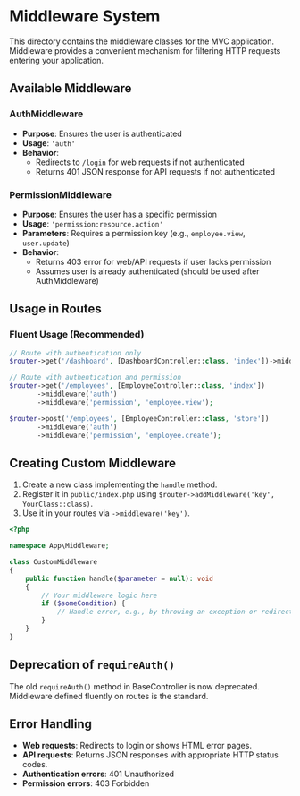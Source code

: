 # Middleware System

This directory contains the middleware classes for the MVC application. Middleware provides a convenient mechanism for filtering HTTP requests entering your application.

## Available Middleware

### AuthMiddleware
- **Purpose**: Ensures the user is authenticated
- **Usage**: `'auth'`
- **Behavior**: 
  - Redirects to `/login` for web requests if not authenticated
  - Returns 401 JSON response for API requests if not authenticated

### PermissionMiddleware
- **Purpose**: Ensures the user has a specific permission
- **Usage**: `'permission:resource.action'`
- **Parameters**: Requires a permission key (e.g., `employee.view`, `user.update`)
- **Behavior**:
  - Returns 403 error for web/API requests if user lacks permission
  - Assumes user is already authenticated (should be used after AuthMiddleware)

## Usage in Routes

### Fluent Usage (Recommended)
```php
// Route with authentication only
$router->get('/dashboard', [DashboardController::class, 'index'])->middleware('auth');

// Route with authentication and permission
$router->get('/employees', [EmployeeController::class, 'index'])
       ->middleware('auth')
       ->middleware('permission', 'employee.view');

$router->post('/employees', [EmployeeController::class, 'store'])
       ->middleware('auth')
       ->middleware('permission', 'employee.create');
```

## Creating Custom Middleware

1. Create a new class implementing the `handle` method.
2. Register it in `public/index.php` using `$router->addMiddleware('key', YourClass::class)`.
3. Use it in your routes via `->middleware('key')`.

```php
<?php

namespace App\Middleware;

class CustomMiddleware
{
    public function handle($parameter = null): void
    {
        // Your middleware logic here
        if ($someCondition) {
            // Handle error, e.g., by throwing an exception or redirecting
        }
    }
}
```

## Deprecation of `requireAuth()`

The old `requireAuth()` method in BaseController is now deprecated. Middleware defined fluently on routes is the standard.

## Error Handling

- **Web requests**: Redirects to login or shows HTML error pages.
- **API requests**: Returns JSON responses with appropriate HTTP status codes.
- **Authentication errors**: 401 Unauthorized
- **Permission errors**: 403 Forbidden

